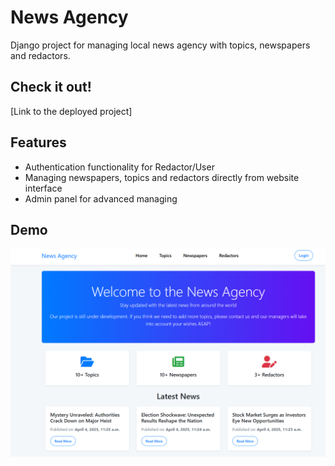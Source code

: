 # News Agency

Django project for managing local news agency with topics, newspapers and redactors.

## Check it out!

[Link to the deployed project]

## Features

* Authentication functionality for Redactor/User
* Managing newspapers, topics and redactors directly from website interface
* Admin panel for advanced managing


## Demo

![Website interface](demo.png)